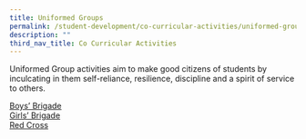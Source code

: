 ```yaml
---
title: Uniformed Groups
permalink: /student-development/co-curricular-activities/uniformed-groups/
description: ""
third_nav_title: Co Curricular Activities
---
```

Uniformed Group activities aim to make good citizens of students by inculcating in them self-reliance, resilience, discipline and a spirit of service to others.

[Boys’ Brigade](/files/mediaDirectory/files%2FCCA%202023/bb-infographic_final-2023.png) <br>
[Girls’ Brigade](/files/GIRLS%20BRIGADE%20INFOGRAPHIC2022.pdf) <br>
[Red Cross](/files/Red%20Cross%202022_final.pdf)